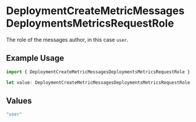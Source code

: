# DeploymentCreateMetricMessagesDeploymentsMetricsRequestRole

The role of the messages author, in this case `user`.

## Example Usage

```typescript
import { DeploymentCreateMetricMessagesDeploymentsMetricsRequestRole } from "@orq-ai/node/models/operations";

let value: DeploymentCreateMetricMessagesDeploymentsMetricsRequestRole = "user";
```

## Values

```typescript
"user"
```